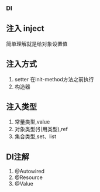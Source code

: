 ### DI

## 注入 inject
简单理解就是给对象设置值

## 注入方式
1. setter  在init-method方法之前执行
2. 构造器


## 注入类型
1. 常量类型,value
2. 对象类型(引用类型),ref
3. 集合类型,set、list


## DI注解
1. @Autowired
2. @Resource
3. @Value